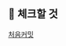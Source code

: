 ## 🙏 체크할 것

[처음커밋](https://github.com/JuwoongKim/This-Year-Ajaja-BE/commits/dev/?after=9b5a031935690928d13d7404653d059ba7312124+909)
